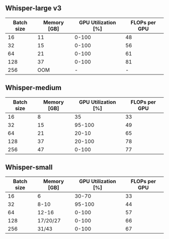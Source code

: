 ## Whisper-large v3
| Batch size     | Memory [GB]   | GPU Utilization [%]| FLOPs per GPU | 
| -------------- | ------------- |------------------- | ------------- |
| 16             | 11            | 0-100              | 48            |                   
| 32             | 15            | 0-100              | 56            |                   
| 64             | 21            | 0-100              | 61            |                   
| 128            | 37            | 0-100              | 81            |                   
| 256            | OOM           | -                  | -            |                   

## Whisper-medium
| Batch size     | Memory [GB]   | GPU Utilization [%]| FLOPs per GPU | 
| -------------- | ------------- |------------------- | ------------- |
| 16             | 8             | 35                 | 33            |                   
| 32             | 15            | 95-100             | 49            |                   
| 64             | 21            | 20-10              | 65            |                   
| 128            | 37            | 20-100             | 78            |                   
| 256            | 47            | 0-100              | 77            |   

## Whisper-small
| Batch size     | Memory [GB]   | GPU Utilization [%]| FLOPs per GPU | 
| -------------- | ------------- |------------------- | ------------- |
| 16             | 6             | 30-70              | 33            |                   
| 32             | 8-10          | 95-100             | 44            |                   
| 64             | 12-16         | 0-100              | 57            |                   
| 128            | 17/20/27      | 0-100              | 66            |                   
| 256            | 31/43         | 0-100              | 67            |   
